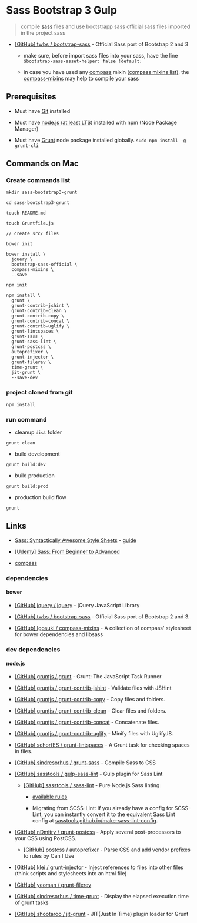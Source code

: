 # Sass Bootstrap 3 Gulp

> compile [sass](http://sass-lang.com/) files and use bootstrapp sass official sass files imported in the project sass

* [[GitHub] twbs / bootstrap-sass](https://github.com/twbs/bootstrap-sass) - Official Sass port of Bootstrap 2 and 3

  * make sure, before import sass files into your sass, have the line `$bootstrap-sass-asset-helper: false !default;`

  * in case you have used any [compass](http://compass-style.org/) mixin ([compass mixins list](http://compass-style.org/index/mixins/)), the [compass-mixins](https://github.com/Igosuki/compass-mixins) may help to compile your sass

## Prerequisites

* Must have [Git](http://git-scm.com/) installed

* Must have [node.js (at least LTS)](http://nodejs.org/) installed with npm (Node Package Manager)

* Must have [Grunt](https://github.com/gruntjs/grunt) node package installed globally.  `sudo npm install -g grunt-cli`


## Commands on Mac

### Create commands list

```
mkdir sass-bootstrap3-grunt

cd sass-bootstrap3-grunt

touch README.md

touch Gruntfile.js

// create src/ files

bower init

bower install \
  jquery \
  bootstrap-sass-official \
  compass-mixins \
  --save

npm init

npm install \
  grunt \
  grunt-contrib-jshint \
  grunt-contrib-clean \
  grunt-contrib-copy \
  grunt-contrib-concat \
  grunt-contrib-uglify \
  grunt-lintspaces \
  grunt-sass \
  grunt-sass-lint \
  grunt-postcss \
  autoprefixer \
  grunt-injector \
  grunt-filerev \
  time-grunt \
  jit-grunt \
  --save-dev

```

### project cloned from git

```
npm install
```

### run command

* cleanup `dist` folder

```
grunt clean
```

* build development

```
grunt build:dev
```

* build production

```
grunt build:prod
```

* production build flow

```
grunt
```

## Links

* [Sass: Syntactically Awesome Style Sheets](http://sass-lang.com/) - [guide](http://sass-lang.com/guide)

* [[Udemy] Sass: From Beginner to Advanced](https://www.udemy.com/sass-from-beginner-to-advanced/)

* [compass](http://compass-style.org/)

### dependencies

#### bower

* [[GitHub] jquery / jquery](https://github.com/jquery/jquery) - jQuery JavaScript Library

* [[GitHub] twbs / bootstrap-sass](https://github.com/twbs/bootstrap-sass) - Official Sass port of Bootstrap 2 and 3.

* [[GitHub] Igosuki / compass-mixins](https://github.com/Igosuki/compass-mixins) - A collection of compass' stylesheet for bower dependencies and libsass

### dev dependencies

#### node.js

* [[GitHub] gruntjs / grunt](https://github.com/gruntjs/grunt) - Grunt: The JavaScript Task Runner

* [[GitHub] gruntjs / grunt-contrib-jshint](https://github.com/gruntjs/grunt-contrib-jshint) - Validate files with JSHint

* [[GitHub] gruntjs / grunt-contrib-copy](https://github.com/gruntjs/grunt-contrib-copy) - Copy files and folders.

* [[GitHub] gruntjs / grunt-contrib-clean](https://github.com/gruntjs/grunt-contrib-clean) - Clear files and folders.

* [[GitHub] gruntjs / grunt-contrib-concat](https://github.com/gruntjs/grunt-contrib-concat) - Concatenate files.

* [[GitHub] gruntjs / grunt-contrib-uglify](https://github.com/gruntjs/grunt-contrib-uglify) - Minify files with UglifyJS.

* [[GitHub] schorfES / grunt-lintspaces](https://github.com/schorfES/grunt-lintspaces) - A Grunt task for checking spaces in files.

* [[GitHub] sindresorhus / grunt-sass](https://github.com/sindresorhus/grunt-sass) - Compile Sass to CSS

* [[GitHub] sasstools / gulp-sass-lint](https://github.com/sasstools/gulp-sass-lint) - Gulp plugin for Sass Lint

  * [[GitHub] sasstools / sass-lint](https://github.com/sasstools/sass-lint) - Pure Node.js Sass linting

    * [available rules](https://github.com/sasstools/sass-lint/tree/master/docs/rules)

    * Migrating from SCSS-Lint: If you already have a config for SCSS-Lint, you can instantly convert it to the equivalent Sass Lint config at [sasstools.github.io/make-sass-lint-config](https://sasstools.github.io/make-sass-lint-config/).

* [[GitHub] nDmitry / grunt-postcss](https://github.com/nDmitry/grunt-postcss) - Apply several post-processors to your CSS using PostCSS.

  * [[GitHub] postcss / autoprefixer](https://github.com/postcss/autoprefixer) - Parse CSS and add vendor prefixes to rules by Can I Use

* [[GitHub] klei / grunt-injector](https://github.com/klei/grunt-injector) - Inject references to files into other files (think scripts and stylesheets into an html file)

* [[GitHub] yeoman / grunt-filerev](https://github.com/yeoman/grunt-filerev)

* [[GitHub] sindresorhus / time-grunt](https://github.com/sindresorhus/time-grunt) - Display the elapsed execution time of grunt tasks

* [[GitHub] shootaroo / jit-grunt](https://github.com/shootaroo/jit-grunt) - JIT(Just In Time) plugin loader for Grunt
